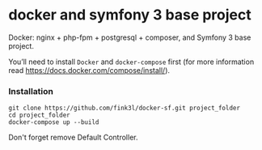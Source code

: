 docker and symfony 3 base project
=========

Docker: nginx + php-fpm + postgresql + composer, and Symfony 3 base project.

You’ll need to install ``Docker`` and ``docker-compose`` first (for more information read https://docs.docker.com/compose/install/).

### Installation

```
git clone https://github.com/fink3l/docker-sf.git project_folder
cd project_folder
docker-compose up --build
```

Don't forget remove Default Controller.
